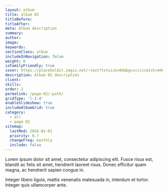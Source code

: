 ```yaml
---
layout: album
title: album 02
titleBefore:
titleAfter:
meta: Album description
summary:
author:
image:
keywords:
sectionClass: album
includeInNavigation: false
weight: 0
isFamilyFriendly: true
cover: https://placeholdit.imgix.net/~text?txtsize=84&bg=cccccc&txt=440x293&w=440&h=293
description: Album 02 description
client:
skills:
order: 2
permalink: /page-02/:path/
gridType: 'l-1-4'
enableSlideshow: true
includeAlbumGrid: true
category:
  - all
  - page 02
sitemap:
  lastMod: 2016-01-01
  priority: 0.7
  changeFreq: monthly
  include: false
---
```


Lorem ipsum dolor sit amet, consectetur adipiscing elit. Fusce risus est, blandit ac felis sit amet, hendrerit laoreet risus. Donec efficitur quam magna, ac hendrerit sapien congue in.

Integer libero ligula, mattis venenatis malesuada in, interdum et tortor. Integer quis ullamcorper ante.
